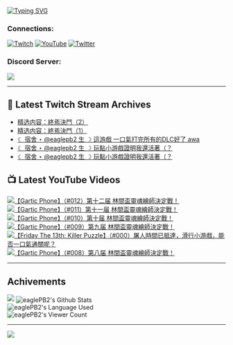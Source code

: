 <!--### Hello people, I'm EaglePB2 - The one who building something for fun 👋
Thank you for standby for this profile.   
The purpose of this profile is coming soon.   
You may come back later, as you wish if this readme.md is updated.   -->

<a href="https://git.io/typing-svg"><img src="https://readme-typing-svg.herokuapp.com?font=Fira+Code&duration=1000&pause=5000&vCenter=true&random=false&width=500&lines=%F0%9F%91%8B+Hello+Everyone%2C+I'm+EaglePB2.;%F0%9F%99%87+Thank+you+for+stopping+by+my+profile.+;%F0%9F%94%AD+%3D%3D%3D%3D+%F0%9F%94%AD;%F0%9F%91%8B+%E4%BD%A0%E5%A5%BD%EF%BC%8C%E6%AD%A1%E8%BF%8E%E4%BE%86%E5%88%B0%E6%88%91%E7%9A%84%E4%BB%A3%E7%A2%BC%E5%BA%AB%E3%80%82;%F0%9F%99%87+%E6%84%9F%E8%AC%9D%E5%89%8D%E4%BE%86%E5%8F%83%E8%A7%80%E5%B0%8F%E5%B1%8B+owo~" alt="Typing SVG" /></a>

### Connections:

[![Twitch](https://img.shields.io/badge/Twitch-9347FF?style=flat-square&logo=twitch&logoColor=white)](https://www.twitch.tv/eaglepb2)
[![YouTube](https://img.shields.io/badge/YouTube-%23FF0000.svg?style=flat-square&logo=YouTube&logoColor=white)](https://www.youtube.com/eaglepb2)
[![Twitter](https://img.shields.io/badge/Twitter-%231DA1F2.svg?style=flat-square&logo=Twitter&logoColor=white)](https://twitter.com/eaglepb2)

### Discord Server:

[![](https://invidget.switchblade.xyz/qKrub9b?theme=dark&language=ch)](https://discord.gg/qKrub9b)

---

## 👾 Latest Twitch Stream Archives
<!-- TWITCH:START -->
- [精选内容：終焉決鬥（2）](https://www.twitch.tv/videos/2400633957)
- [精选内容：終焉決鬥（1）](https://www.twitch.tv/videos/2400633622)
- [☾ 宿舍 ⋆ @eaglepb2 生 ☽ 這游戲 一口氣打完所有的DLC好了 awa](https://www.twitch.tv/videos/2398386125)
- [☾ 宿舍 ⋆ @eaglepb2 生 ☽ 玩點小游戲證明我還活著（？](https://www.twitch.tv/videos/2397695131)
- [☾ 宿舍 ⋆ @eaglepb2 生 ☽ 玩點小游戲證明我還活著（？](https://www.twitch.tv/videos/2395896833)
<!-- TWITCH:END -->



## 📺 Latest YouTube Videos
<!-- YOUTUBE:START -->
<!-- YOUTUBE:END -->

<!-- BEGIN YOUTUBE-CARDS -->
<a href="https://www.youtube.com/watch?v=N5R8Ujf0AmY">
  <picture>
    <source media="(prefers-color-scheme: dark)" srcset="https://ytcards.demolab.com/?id=N5R8Ujf0AmY&title=%E3%80%90Gartic+Phone%E3%80%91%EF%BC%88%23012%EF%BC%89%E7%AC%AC%E5%8D%81%E4%BA%8C%E5%B1%8A+%E6%9E%97%E9%96%93%E7%9B%83%E9%9D%88%E9%AD%82%E7%B9%AA%E5%B8%AB%E6%B1%BA%E5%AE%9A%E6%88%B0%EF%BC%81&lang=zh&timestamp=1741497917&background_color=%230d1117&title_color=%23ffffff&stats_color=%23dedede&max_title_lines=1&width=250&border_radius=5&duration=9247">
    <img src="https://ytcards.demolab.com/?id=N5R8Ujf0AmY&title=%E3%80%90Gartic+Phone%E3%80%91%EF%BC%88%23012%EF%BC%89%E7%AC%AC%E5%8D%81%E4%BA%8C%E5%B1%8A+%E6%9E%97%E9%96%93%E7%9B%83%E9%9D%88%E9%AD%82%E7%B9%AA%E5%B8%AB%E6%B1%BA%E5%AE%9A%E6%88%B0%EF%BC%81&lang=zh&timestamp=1741497917&background_color=%23ffffff&title_color=%2324292f&stats_color=%2357606a&max_title_lines=1&width=250&border_radius=5&duration=9247" alt="【Gartic Phone】（#012）第十二届 林間盃靈魂繪師決定戰！" title="【Gartic Phone】（#012）第十二届 林間盃靈魂繪師決定戰！">
  </picture>
</a>
<a href="https://www.youtube.com/watch?v=ufFTN3FEnHU">
  <picture>
    <source media="(prefers-color-scheme: dark)" srcset="https://ytcards.demolab.com/?id=ufFTN3FEnHU&title=%E3%80%90Gartic+Phone%E3%80%91%EF%BC%88%23011%EF%BC%89%E7%AC%AC%E5%8D%81%E4%B8%80%E5%B1%8A+%E6%9E%97%E9%96%93%E7%9B%83%E9%9D%88%E9%AD%82%E7%B9%AA%E5%B8%AB%E6%B1%BA%E5%AE%9A%E6%88%B0%EF%BC%81&lang=zh&timestamp=1741423788&background_color=%230d1117&title_color=%23ffffff&stats_color=%23dedede&max_title_lines=1&width=250&border_radius=5&duration=8843">
    <img src="https://ytcards.demolab.com/?id=ufFTN3FEnHU&title=%E3%80%90Gartic+Phone%E3%80%91%EF%BC%88%23011%EF%BC%89%E7%AC%AC%E5%8D%81%E4%B8%80%E5%B1%8A+%E6%9E%97%E9%96%93%E7%9B%83%E9%9D%88%E9%AD%82%E7%B9%AA%E5%B8%AB%E6%B1%BA%E5%AE%9A%E6%88%B0%EF%BC%81&lang=zh&timestamp=1741423788&background_color=%23ffffff&title_color=%2324292f&stats_color=%2357606a&max_title_lines=1&width=250&border_radius=5&duration=8843" alt="【Gartic Phone】（#011）第十一届 林間盃靈魂繪師決定戰！" title="【Gartic Phone】（#011）第十一届 林間盃靈魂繪師決定戰！">
  </picture>
</a>
<a href="https://www.youtube.com/watch?v=rLiz6Daw1VU">
  <picture>
    <source media="(prefers-color-scheme: dark)" srcset="https://ytcards.demolab.com/?id=rLiz6Daw1VU&title=%E3%80%90Gartic+Phone%E3%80%91%EF%BC%88%23010%EF%BC%89%E7%AC%AC%E5%8D%81%E5%B1%8A+%E6%9E%97%E9%96%93%E7%9B%83%E9%9D%88%E9%AD%82%E7%B9%AA%E5%B8%AB%E6%B1%BA%E5%AE%9A%E6%88%B0%EF%BC%81&lang=zh&timestamp=1741328710&background_color=%230d1117&title_color=%23ffffff&stats_color=%23dedede&max_title_lines=1&width=250&border_radius=5&duration=10133">
    <img src="https://ytcards.demolab.com/?id=rLiz6Daw1VU&title=%E3%80%90Gartic+Phone%E3%80%91%EF%BC%88%23010%EF%BC%89%E7%AC%AC%E5%8D%81%E5%B1%8A+%E6%9E%97%E9%96%93%E7%9B%83%E9%9D%88%E9%AD%82%E7%B9%AA%E5%B8%AB%E6%B1%BA%E5%AE%9A%E6%88%B0%EF%BC%81&lang=zh&timestamp=1741328710&background_color=%23ffffff&title_color=%2324292f&stats_color=%2357606a&max_title_lines=1&width=250&border_radius=5&duration=10133" alt="【Gartic Phone】（#010）第十届 林間盃靈魂繪師決定戰！" title="【Gartic Phone】（#010）第十届 林間盃靈魂繪師決定戰！">
  </picture>
</a>
<a href="https://www.youtube.com/watch?v=ZZX9qT1WD6Y">
  <picture>
    <source media="(prefers-color-scheme: dark)" srcset="https://ytcards.demolab.com/?id=ZZX9qT1WD6Y&title=%E3%80%90Gartic+Phone%E3%80%91%EF%BC%88%23009%EF%BC%89%E7%AC%AC%E4%B9%9D%E5%B1%8A+%E6%9E%97%E9%96%93%E7%9B%83%E9%9D%88%E9%AD%82%E7%B9%AA%E5%B8%AB%E6%B1%BA%E5%AE%9A%E6%88%B0%EF%BC%81&lang=zh&timestamp=1741280380&background_color=%230d1117&title_color=%23ffffff&stats_color=%23dedede&max_title_lines=1&width=250&border_radius=5&duration=6825">
    <img src="https://ytcards.demolab.com/?id=ZZX9qT1WD6Y&title=%E3%80%90Gartic+Phone%E3%80%91%EF%BC%88%23009%EF%BC%89%E7%AC%AC%E4%B9%9D%E5%B1%8A+%E6%9E%97%E9%96%93%E7%9B%83%E9%9D%88%E9%AD%82%E7%B9%AA%E5%B8%AB%E6%B1%BA%E5%AE%9A%E6%88%B0%EF%BC%81&lang=zh&timestamp=1741280380&background_color=%23ffffff&title_color=%2324292f&stats_color=%2357606a&max_title_lines=1&width=250&border_radius=5&duration=6825" alt="【Gartic Phone】（#009）第九届 林間盃靈魂繪師決定戰！" title="【Gartic Phone】（#009）第九届 林間盃靈魂繪師決定戰！">
  </picture>
</a>
<a href="https://www.youtube.com/watch?v=Mxt4r8jVbkM">
  <picture>
    <source media="(prefers-color-scheme: dark)" srcset="https://ytcards.demolab.com/?id=Mxt4r8jVbkM&title=%E3%80%90Friday+The+13th%3A+Killer+Puzzle%E3%80%91%EF%BC%88%23000%EF%BC%89%E5%B1%A0%E4%BA%BA%E6%99%82%E9%96%93%E5%B7%B2%E6%8A%B5%E9%81%94%EF%BC%8C%E6%BB%91%E8%A1%8C%E5%B0%8F%E6%B8%B8%E6%88%B2%EF%BC%8C%E8%83%BD%E5%90%A6%E4%B8%80%E5%8F%A3%E6%B0%A3%E9%80%9A%E9%97%9C%E5%91%A2%EF%BC%9F&lang=zh&timestamp=1741251335&background_color=%230d1117&title_color=%23ffffff&stats_color=%23dedede&max_title_lines=1&width=250&border_radius=5&duration=13839">
    <img src="https://ytcards.demolab.com/?id=Mxt4r8jVbkM&title=%E3%80%90Friday+The+13th%3A+Killer+Puzzle%E3%80%91%EF%BC%88%23000%EF%BC%89%E5%B1%A0%E4%BA%BA%E6%99%82%E9%96%93%E5%B7%B2%E6%8A%B5%E9%81%94%EF%BC%8C%E6%BB%91%E8%A1%8C%E5%B0%8F%E6%B8%B8%E6%88%B2%EF%BC%8C%E8%83%BD%E5%90%A6%E4%B8%80%E5%8F%A3%E6%B0%A3%E9%80%9A%E9%97%9C%E5%91%A2%EF%BC%9F&lang=zh&timestamp=1741251335&background_color=%23ffffff&title_color=%2324292f&stats_color=%2357606a&max_title_lines=1&width=250&border_radius=5&duration=13839" alt="【Friday The 13th: Killer Puzzle】（#000）屠人時間已抵達，滑行小游戲，能否一口氣通關呢？" title="【Friday The 13th: Killer Puzzle】（#000）屠人時間已抵達，滑行小游戲，能否一口氣通關呢？">
  </picture>
</a>
<a href="https://www.youtube.com/watch?v=ocddcntCN3Q">
  <picture>
    <source media="(prefers-color-scheme: dark)" srcset="https://ytcards.demolab.com/?id=ocddcntCN3Q&title=%E3%80%90Gartic+Phone%E3%80%91%EF%BC%88%23008%EF%BC%89%E7%AC%AC%E5%85%AB%E5%B1%8A+%E6%9E%97%E9%96%93%E7%9B%83%E9%9D%88%E9%AD%82%E7%B9%AA%E5%B8%AB%E6%B1%BA%E5%AE%9A%E6%88%B0%EF%BC%81&lang=zh&timestamp=1741163170&background_color=%230d1117&title_color=%23ffffff&stats_color=%23dedede&max_title_lines=1&width=250&border_radius=5&duration=8335">
    <img src="https://ytcards.demolab.com/?id=ocddcntCN3Q&title=%E3%80%90Gartic+Phone%E3%80%91%EF%BC%88%23008%EF%BC%89%E7%AC%AC%E5%85%AB%E5%B1%8A+%E6%9E%97%E9%96%93%E7%9B%83%E9%9D%88%E9%AD%82%E7%B9%AA%E5%B8%AB%E6%B1%BA%E5%AE%9A%E6%88%B0%EF%BC%81&lang=zh&timestamp=1741163170&background_color=%23ffffff&title_color=%2324292f&stats_color=%2357606a&max_title_lines=1&width=250&border_radius=5&duration=8335" alt="【Gartic Phone】（#008）第八届 林間盃靈魂繪師決定戰！" title="【Gartic Phone】（#008）第八届 林間盃靈魂繪師決定戰！">
  </picture>
</a>
<!-- END YOUTUBE-CARDS -->

---

## Achivements
[![](https://github-profile-trophy.vercel.app/?username=eaglepb2&theme=monokai&no-bg=true&&title=Repositories,Issues,Commit,MultiLanguage)](https://github.com/anuraghazra/github-readme-stats)
<img align="center" alt="eaglePB2's Github Stats" src="https://github-readme-stats.vercel.app/api?username=eaglePB2&show_icons=true&hide_border=true&theme=merko" />
<br>
<img align="center" alt="eaglePB2's Language Used" src="https://github-readme-stats.vercel.app/api/top-langs/?username=eaglePB2&show_icons=true&hide_border=true&theme=merko&layout=compact&langs_count=8" />
<br>
<img align="center" alt="eaglePB2's Viewer Count" src="https://visitcount.itsvg.in/api?id=eaglepb2&label=Profile%20Views&color=3&icon=5&pretty=true" />

<hr>

<!-- RANDOMQUOTE:START -->
![](https://quotes-github-readme.vercel.app/api?type=horizontal&theme=merko)
<!-- RANDOMQUOTE:END -->


<!--
       _____   _   _   _____       _____   _   _   ____   
      |_   _| | | | | |  ___|     |  ___| | \ | | |  _  \  
        | |   | |_| | | |___      | |___  |  \| | | | | | 
        | |   |  _  | |  ___|     |  ___| |     | | | | | 
        | |   | | | | | |___      | |___  | |\  | | |_| | 
        |_|   |_| |_| |_____|     |_____| |_| \_| |____ / 
      
-->
